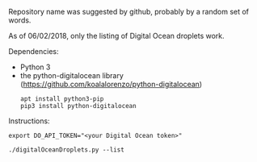 Repository name was suggested by github, probably by a random set of words.

As of 06/02/2018, only the listing of Digital Ocean droplets work.

Dependencies:

* Python 3
* the python-digitalocean library (https://github.com/koalalorenzo/python-digitalocean)
  ```
  apt install python3-pip
  pip3 install python-digitalocean
  ```

Instructions:
```
export DO_API_TOKEN="<your Digital Ocean token>"

./digitalOceanDroplets.py --list
```
